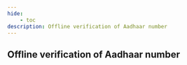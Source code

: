 ```yaml
---
hide:
    - toc
description: Offline verification of Aadhaar number
---
```


## Offline verification of Aadhaar number
